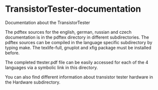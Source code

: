 # TransistorTester-documentation
Documentation about the TransistorTester 

The pdftex sources for the english, german, russian and czech documentation
is in the pdftex directory in different subdirectories.
The pdftex sources can be compiled in the language specific subdirectory
by typing make.
The texlife-full, gnuplot and xfig package must be installed before.

The completed ttester.pdf file can be easily accessed for each of
the 4 languages via a symbolic link in this directory. 

You can also find different information about transistor tester hardware
in the Hardware subdirectory.
